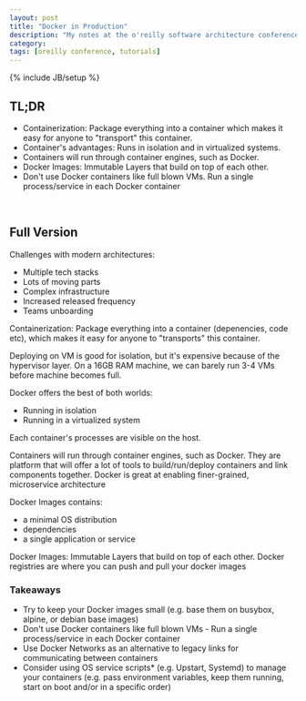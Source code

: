 ```yaml
---
layout: post
title: "Docker in Production"
description: "My notes at the o'reilly software architecture conference"
category: 
tags: [oreilly conference, tutorials]
---
```

{% include JB/setup %}

## TL;DR
- Containerization: Package everything into a container which makes it easy for anyone to "transport" this container.
- Container's advantages: Runs in isolation and in virtualized systems.
- Containers will run through container engines, such as Docker.
- Docker Images: Immutable Layers that build on top of each other.
- Don't use Docker containers like full blown VMs. Run a single process/service in each Docker container

<br/>

## Full Version

Challenges with modern architectures:

- Multiple tech stacks
- Lots of moving parts
- Complex infrastructure
- Increased released frequency
- Teams unboarding


Containerization: Package everything into a container (depenencies, code etc), which makes it easy for anyone to "transports" this container. 

Deploying on VM is good for isolation, but it's expensive because of the hypervisor layer. On a 16GB RAM machine, we can barely run 3-4 VMs before machine becomes full.

Docker offers the best of both worlds: 

- Running in isolation
- Running in a virtualized system

Each container's processes are visible on the host. 

Containers will run through container engines, such as Docker. They are platform that will offer a lot of tools to build/run/deploy containers and link components together. Docker is great at enabling finer-grained, microservice architecture

Docker Images contains:
- a minimal OS distribution
- dependencies
- a single application or service

Docker Images: Immutable Layers that build on top of each other. 
Docker registries are where you can push and pull your docker images

### Takeaways

- Try to keep your Docker images small (e.g. base them on busybox, alpine, or debian base images)
- Don't use Docker containers like full blown VMs - Run a single process/service in each Docker container
- Use Docker Networks as an alternative to legacy links for communicating between containers
- Consider using OS service scripts* (e.g. Upstart, Systemd) to manage your containers (e.g. pass environment variables, keep them running, start on boot and/or in a specific order)